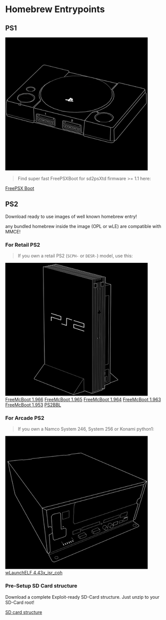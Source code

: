 # Homebrew Entrypoints

## PS1

<img src="img/ps1.png" width="450" height="420">


> Find super fast FreePSXBoot for sd2psXtd firmware >= 1.1 here:

<div class="BtnGroup d-block mb-2">
    <a class="BtnGroup-item btn btn-outline" type="button" href="https://github.com/sd2psXtd/FreePSXBoot/releases/tag/sd2psXtd-1.1">FreePSX Boot</a>
</div>


## PS2

Download ready to use images of well known homebrew entry!

any bundled homebrew inside the image (OPL or wLE) are compatible with MMCE!


### For Retail PS2
> If you own a retail PS2 (`SCPH-` or `DESR-`) model, use this:

<img src="img/ps2.png" width="450" height="420">

<div class="BtnGroup d-block mb-2">
    <a class="BtnGroup-item btn btn-outline" type="button" href="https://github.com/sd2psXtd/sd2psXtd.github.io/releases/download/latest/FMCB-1966.mcd">FreeMcBoot 1.966</a>
    <a class="BtnGroup-item btn btn-outline" type="button" href="https://github.com/sd2psXtd/sd2psXtd.github.io/releases/download/latest/FMCB-1965.mcd">FreeMcBoot 1.965</a>
    <a class="BtnGroup-item btn btn-outline" type="button" href="https://github.com/sd2psXtd/sd2psXtd.github.io/releases/download/latest/FMCB-1964.mcd">FreeMcBoot 1.964</a>
    <a class="BtnGroup-item btn btn-outline" type="button" href="https://github.com/sd2psXtd/sd2psXtd.github.io/releases/download/latest/FMCB-1963.mcd">FreeMcBoot 1.963</a>
    <a class="BtnGroup-item btn btn-outline" type="button" href="https://github.com/sd2psXtd/sd2psXtd.github.io/releases/download/latest/FMCB-1953.mcd">FreeMcBoot 1.953</a>
    <a class="BtnGroup-item btn btn-outline" type="button" href="https://github.com/sd2psXtd/sd2psXtd.github.io/releases/download/latest/PS2BBL.mcd">PS2BBL</a>
</div>


<!---
## For **Developer** PS2
> If you own a developer PS2 (`DTL-H` or `DTL-T`) model, use this:

<img src="img/ps2_DTL-H.png" width="450" height="420">

<div class="BtnGroup d-block mb-2">
    <a class="BtnGroup-item btn btn-outline" type="button" href="https://github.com/sd2psXtd/sd2psXtd.github.io/releases/download/latest/PS2BBL-DEX.mcd">PS2BBL</a>
</div>
--->


### For Arcade PS2
> If you own a Namco System 246, System 256 or Konami python1:

<img src="img/s256.png" width="450" height="420">

<div class="BtnGroup d-block mb-2">
    <a class="BtnGroup-item btn btn-outline" type="button" href="https://github.com/sd2psXtd/sd2psXtd.github.io/releases/download/latest/wLaunchELF_Arcade.mcd">wLaunchELF 4.43x_isr_coh</a>
</div>

### Pre-Setup SD Card structure

Download a complete Exploit-ready SD-Card structure. 
Just unzip to your SD-Card root!

<div class="BtnGroup d-block mb-2">
    <a class="BtnGroup-item btn btn-outline" type="button" href="https://github.com/sd2psXtd/sd2psXtd.github.io/releases/download/latest/MemoryCards.zip">SD card structure</a>
</div>
